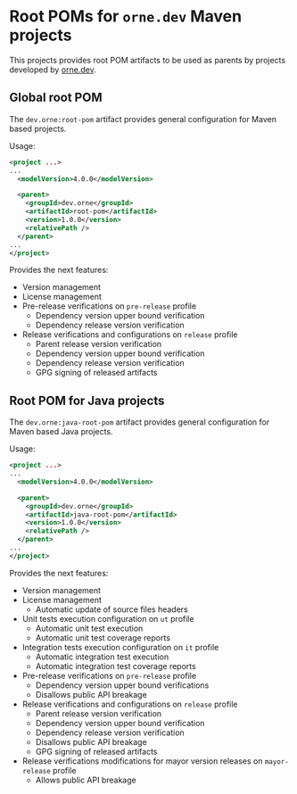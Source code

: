 # Root POMs for `orne.dev` Maven projects

This projects provides root POM artifacts to be used as parents by projects
developed by [orne.dev][orne.dev].

## Global root POM

The `dev.orne:root-pom` artifact provides general configuration for
Maven based projects.

Usage:

```xml
<project ...>
...
  <modelVersion>4.0.0</modelVersion>

  <parent>
    <groupId>dev.orne</groupId>
    <artifactId>root-pom</artifactId>
    <version>1.0.0</version>
    <relativePath />
  </parent>
...
</project>
```

Provides the next features:

- Version management
- License management
- Pre-release verifications on `pre-release` profile
    - Dependency version upper bound verification
    - Dependency release version verification
- Release verifications and configurations on `release` profile
    - Parent release version verification
    - Dependency version upper bound verification
    - Dependency release version verification
    - GPG signing of released artifacts

## Root POM for Java projects

The `dev.orne:java-root-pom` artifact provides general configuration for
Maven based Java projects.

Usage:

```xml
<project ...>
...
  <modelVersion>4.0.0</modelVersion>

  <parent>
    <groupId>dev.orne</groupId>
    <artifactId>java-root-pom</artifactId>
    <version>1.0.0</version>
    <relativePath />
  </parent>
...
</project>
```

Provides the next features:

- Version management
- License management
    - Automatic update of source files headers
- Unit tests execution configuration on `ut` profile
    - Automatic unit test execution
    - Automatic unit test coverage reports
- Integration tests execution configuration on `it` profile
    - Automatic integration test execution
    - Automatic integration test coverage reports
- Pre-release verifications on `pre-release` profile
    - Dependency version upper bound verifications
    - Disallows public API breakage
- Release verifications and configurations on `release` profile
    - Parent release version verification
    - Dependency version upper bound verification
    - Dependency release version verification
    - Disallows public API breakage
    - GPG signing of released artifacts
- Release verifications modifications for mayor version releases on `mayor-release` profile
    - Allows public API breakage

[orne.dev]: https://orne.dev
